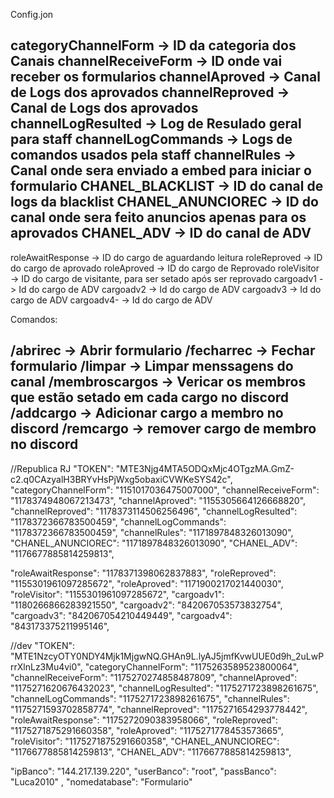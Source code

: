 

Config.jon


categoryChannelForm -> ID da categoria dos Canais
channelReceiveForm -> ID onde vai receber os formularios
channelAproved -> Canal de Logs dos aprovados
channelReproved -> Canal de Logs dos aprovados
channelLogResulted -> Log de Resulado geral para staff
channelLogCommands -> Logs de comandos usados pela staff
channelRules -> Canal onde sera enviado a embed para iniciar o formulario
CHANEL_BLACKLIST -> ID do canal de logs da blacklist
CHANEL_ANUNCIOREC -> ID do canal onde sera feito anuncios apenas para os aprovados
CHANEL_ADV -> ID do canal de ADV
----------------------------------------------------------------------------------------
roleAwaitResponse -> ID do cargo de aguardando leitura
roleReproved -> ID do cargo de aprovado
roleAproved -> ID do cargo de Reprovado
roleVisitor -> ID do cargo de visitante, para ser setado após ser reprovado
cargoadv1 -> Id do cargo de ADV
cargoadv2 -> Id do cargo de ADV
cargoadv3 -> Id do cargo de ADV
cargoadv4- -> Id do cargo de ADV

Comandos:

/abrirec -> Abrir formulario
/fecharrec -> Fechar formulario
/limpar -> Limpar menssagens do canal
/membroscargos -> Vericar os membros que estão setado em cada cargo no discord
/addcargo -> Adicionar cargo a membro no discord
/remcargo -> remover cargo de membro no discord
----------------------------------------------------------------------------------------
  //Republica RJ 
  "TOKEN": "MTE3Njg4MTA5ODQxMjc4OTgzMA.GmZ-c2.q0CAzyalH3BRYvHsPjWxg5obaxiCVWKeSYS42c", 
  "categoryChannelForm": "1151017036475007000", 
  "channelReceiveForm": "1178374948067213473",
  "channelAproved": "1155305664126668820",
  "channelReproved": "1178373114506256496",
  "channelLogResulted": "1178372366783500459", 
  "channelLogCommands": "1178372366783500459", 
  "channelRules": "1171897848326013090",
  "CHANEL_ANUNCIOREC": "1171897848326013090",
  "CHANEL_ADV": "1176677885814259813",

  "roleAwaitResponse": "1178371398062837883",
  "roleReproved": "1155301961097285672",
  "roleAproved": "1171900217021440030",
  "roleVisitor": "1155301961097285672",
  "cargoadv1": "1180266866283921550",
  "cargoadv2": "842067053573832754",
  "cargoadv3": "842067054210449449",
  "cargoadv4": "843173375211995146",



  //dev
  "TOKEN": "MTE1NzcyOTY0NDY4Mjk1MjgwNQ.GHAn9L.lyAJ5jmfKvwUUE0d9h_2uLwPrrXlnLz3Mu4vi0", 
  "categoryChannelForm": "1175263589523800064", 
  "channelReceiveForm": "1175270274858487809",
  "channelAproved": "1175271620676432023",
  "channelLogResulted": "1175271723898261675", 
  "channelLogCommands": "1175271723898261675", 
  "channelRules": "1175271593702858774",
  "channelReproved": "1175271654293778442",
  "roleAwaitResponse": "1175272090383958066",
  "roleReproved": "1175271875291660358",
  "roleAproved": "1175271778453573665",
  "roleVisitor": "1175271875291660358",
  "CHANEL_ANUNCIOREC": "1176677885814259813",
  "CHANEL_ADV": "1176677885814259813",




  "ipBanco": "144.217.139.220",
    "userBanco": "root",
    "passBanco": "Luca2010" ,
    "nomedatabase": "Formulario"
